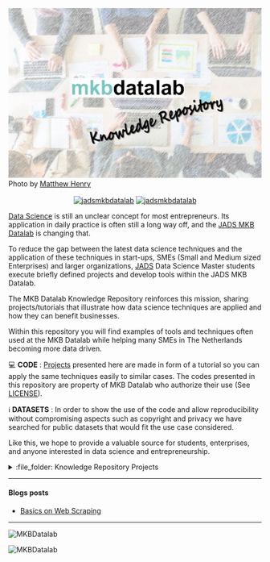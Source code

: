 ![image](https://github.com/MKB-Datalab/mkbdatalab_knowledge_repository_main/blob/master/images/repository_readme_image_v01.JPG)
Photo by [Matthew Henry](https://burst.shopify.com/@matthew_henry)

<p align="center">
<a href="https://www.linkedin.com/company/jadsmkbdatalab/" target="blank"><img align="center" src="https://img.shields.io/badge/-LinkedIn-039BE5?style=for-the-badge&logo=Linkedin&logoColor=white&link=https://www.linkedin.com/in/mgrootendorst/" alt="jadsmkbdatalab"/></a>
<a href="https://twitter.com/jadsmkbdatalab" target="blank"><img align="center" src="https://img.shields.io/badge/-Twitter-A7C0FF?style=for-the-badge&logo=Twitter&logoColor=white&link=https://twitter.com/jadsmkbdatalab" alt="jadsmkbdatalab"/></a>

</p>

[Data Science](https://en.wikipedia.org/wiki/Data_science) is still an unclear concept for most entrepreneurs. Its application in daily practice is often still a long way off, 
and the [JADS MKB Datalab](https://jadsmkbdatalab.nl/over-ons/) is changing that. 

To reduce the gap between the latest data science techniques and the application of these techniques in start-ups, SMEs (Small and Medium sized Enterprises) and larger organizations, 
[JADS](https://www.jads.nl/) Data Science Master students execute briefly defined projects and develop tools within the JADS MKB Datalab.

The MKB Datalab Knowledge Repository reinforces this mission, sharing projects/tutorials that illustrate how data science techniques are applied and how they can benefit businesses.

Within this repository you will find examples of tools and techniques often used at the MKB Datalab while helping many SMEs in The Netherlands becoming more data driven.

:computer: **CODE** : [Projects](https://github.com/MKB-Datalab/mkbdatalab_knowledge_repository_projects/tree/master) presented here are made in form of a tutorial so you can apply 
the same techniques easily to similar cases. The codes presented in this repository are property of MKB Datalab who authorize their use 
(See [LICENSE](https://github.com/MKB-Datalab/mkbdatalab_knowledge_repository_main/blob/master/LICENSE.md)).

:information_source: **DATASETS** : In order to show the use of the code and allow reproducibility without compromising aspects such as copyright and privacy we have searched 
for public datasets that would fit the use case considered.

Like this, we hope to provide a valuable source for students, enterprises, and anyone interested in data science and entrepreneurship.


<details>
<summary> :file_folder: Knowledge Repository Projects</summary>
  
 
  
| Project | Tags |
| --- | --- |
| [**Basics on Web scraping**](https://github.com/MKB-Datalab/basics_web_scraping) | <img src="https://img.shields.io/badge/-Web%20Scraping -blueviolet"> <img src="https://img.shields.io/badge/-Python-blue"> |
| [**Basics on Web scraping**](https://github.com/MKB-Datalab/basics_web_scraping) | <img src="https://img.shields.io/badge/-Web%20Scraping -blueviolet"> <img src="https://img.shields.io/badge/-Python-blue"> |
| [**Basics on Retrieving Data with APIs**](https://github.com/MKB-Datalab/retrieving-data-with-apis) | <img src="https://img.shields.io/badge/-%20API -blueviolet"> <img src="https://img.shields.io/badge/-Python-blue"> |


</details>  

----

#### Blogs posts
<!-- BLOG-POST-LIST:START -->
- [Basics on Web Scraping](https://jadsmkbdatalab.nl/web-scraping/)

<!-- BLOG-POST-LIST:END -->

----

<img src="https://github-readme-stats.vercel.app/api?username=MKBDatalab&show_icons=true" alt=MKBDatalab />
<p align="left"> <img src="https://komarev.com/ghpvc/?username=MKBDatalab" alt="MKBDatalab" /> </p>

